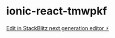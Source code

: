 # ionic-react-tmwpkf

[Edit in StackBlitz next generation editor ⚡️](https://stackblitz.com/~/github.com/McEarl1/ionic-react-tmwpkf)